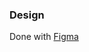 ### Design
Done with [Figma](https://www.figma.com/file/dMU68JeCqe5XWkK7ZRc0AY/Peony-card-Copy?node-id=0%3A1)
